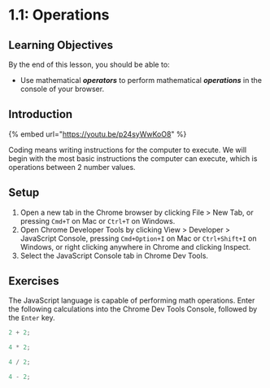 # 1.1: Operations

## Learning Objectives

By the end of this lesson, you should be able to:

* Use mathematical _**operators**_ to perform mathematical _**operations**_ in the console of your browser.

## Introduction

{% embed url="https://youtu.be/p24syWwKoO8" %}

Coding means writing instructions for the computer to execute. We will begin with the most basic instructions the computer can execute, which is operations between 2 number values.

## **Setup**

1. Open a new tab in the Chrome browser by clicking File > New Tab, or pressing `Cmd+T` on Mac or `Ctrl+T` on Windows.
2. Open Chrome Developer Tools by clicking View > Developer > JavaScript Console, pressing `Cmd+Option+I` on Mac or `Ctrl+Shift+I` on Windows, or right clicking anywhere in Chrome and clicking Inspect.
3. Select the JavaScript Console tab in Chrome Dev Tools.

## Exercises

The JavaScript language is capable of performing math operations. Enter the following calculations into the Chrome Dev Tools Console, followed by the `Enter` key.

```javascript
2 + 2;
```

```javascript
4 * 2;
```

```javascript
4 / 2;
```

```javascript
4 - 2;
```
